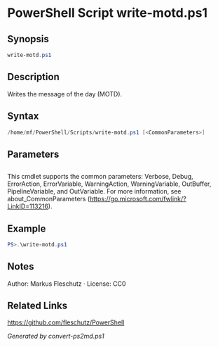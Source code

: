 # PowerShell Script write-motd.ps1

## Synopsis
```powershell
write-motd.ps1
```

## Description
Writes the message of the day (MOTD).

## Syntax
```powershell
/home/mf/PowerShell/Scripts/write-motd.ps1 [<CommonParameters>]
```

## Parameters
## <CommonParameters>
This cmdlet supports the common parameters: Verbose, Debug, ErrorAction, ErrorVariable, WarningAction, WarningVariable, OutBuffer, PipelineVariable, and OutVariable. For more information, see about_CommonParameters (https://go.microsoft.com/fwlink/?LinkID=113216).

## Example
```powershell
PS>.\write-motd.ps1
```


## Notes
Author: Markus Fleschutz · License: CC0

## Related Links
https://github.com/fleschutz/PowerShell

*Generated by convert-ps2md.ps1*
